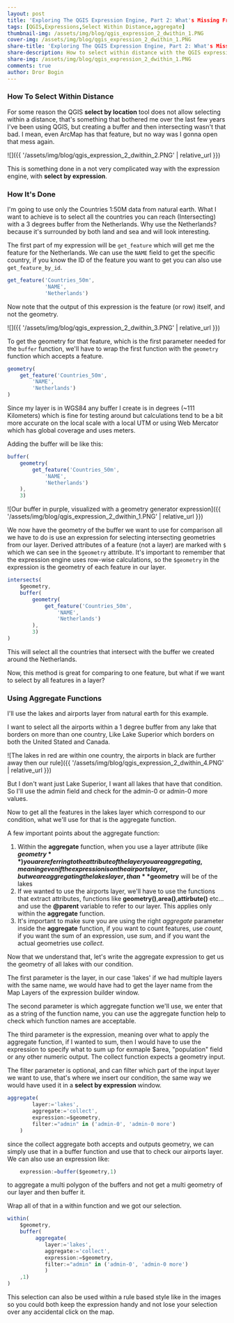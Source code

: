 ```yaml
---
layout: post
title: 'Exploring The QGIS Expression Engine, Part 2: What's Missing From Select By Location'
tags: [QGIS,Expressions,Select Within Distance,aggregate]
thumbnail-img: /assets/img/blog/qgis_expression_2_dwithin_1.PNG
cover-img: /assets/img/blog/qgis_expression_2_dwithin_1.PNG
share-title: 'Exploring The QGIS Expression Engine, Part 2: What's Missing From Select By Location'
share-description: How to select within distance with the QGIS expression engine
share-img: /assets/img/blog/qgis_expression_2_dwithin_1.PNG
comments: true
author: Dror Bogin
---
```


### How To Select Within Distance

For some reason the QGIS **select by location** tool does not allow selecting within a distance, that's something that bothered me over the last few years I've been using QGIS, but creating a buffer and then intersecting wasn't that bad. I mean, even ArcMap has that feature, but no way was I gonna open that mess again.

![]({{ '/assets/img/blog/qgis_expression_2_dwithin_2.PNG' | relative_url }})

This is something done in a not very complicated way with the expression engine, with **select by expression**.

### How It's Done

I'm going to use only the Countries 1:50M data from natural earth. What I want to achieve is to select all the countries you can reach (Intersecting) with a 3 degrees buffer from the Netherlands. Why use the Netherlands?  because it's surrounded by both land and sea and will look interesting.

The first part of my expression will be `get_feature` which will get me the feature for the Netherlands. We can use the `NAME` field to get the specific country, if you know the ID of the feature you want to get you can also use `get_feature_by_id`.

```javascript
get_feature('Countries_50m',
            'NAME',
            'Netherlands')
```

Now note that the output of this expression is the feature (or row) itself, and not the geometry.

![]({{ '/assets/img/blog/qgis_expression_2_dwithin_3.PNG' | relative_url }})

To get the geometry for that feature, which is the first parameter needed for the `buffer` function, we'll have to wrap the first function with the `geometry` function which accepts a feature.

```javascript
geometry(
    get_feature('Countries_50m',
        'NAME',
        'Netherlands')
)
```

Since my layer is in WGS84 any buffer I create is in degrees (~111 Kilometers) which is fine for testing around but calculations tend to be a bit more accurate on the local scale with a local UTM or using Web Mercator which has global coverage and uses meters.

Adding the buffer will be like this:

```javascript
buffer(
    geometry( 
        get_feature('Countries_50m',
            'NAME',
            'Netherlands')
    ),
    3)
```



![Our buffer in purple, visualized with a geometry generator expression]({{ '/assets/img/blog/qgis_expression_2_dwithin_1.PNG' | relative_url }})

We now have the geometry of the buffer we want to use for comparison all we have to do is use an expression for selecting intersecting geometries from our layer.
Derived attributes of a feature (not a layer) are marked with `$` which we can see in the `$geometry` attribute.
It's important to remember that the expression engine uses row-wise calculations, so the `$geometry` in the expression is the geometry of each feature in our layer.

```javascript
intersects( 
    $geometry, 
    buffer(
        geometry( 
            get_feature('Countries_50m',
                'NAME',
                'Netherlands')
        ),
        3)
)
```

This will select all the countries that intersect with the buffer we created around the Netherlands.

Now, this method is great for comparing to one feature, but what if we want to select by all features in a layer?

### Using Aggregate Functions

I'll use the lakes and airports layer from natural earth for this example.

I want to select all the airports within a 1 degree buffer from any lake that borders on more than one country, Like Lake Superior which borders on both the United Stated and Canada.

![The lakes in red are within one country, the airports in black are further away then our rule]({{ '/assets/img/blog/qgis_expression_2_dwithin_4.PNG' | relative_url }})


But I don't want just Lake Superior, I want all lakes that have that condition. So I'll use the admin field and check for the admin-0 or admin-0 more values.

Now to get all the features in the lakes layer which correspond to our condition, what we'll use for that is the aggregate function.

A few important points about the aggregate function:

1. Within the **aggregate** function, when you use a layer attribute (like
**$geometry**) you are referring to the attribute of the layer you are aggregating, meaning even if the expression is on the airports layer, but we are aggregating the lakes layer, than **$geometry** will be of the lakes
2. If we wanted to use the airports layer, we'll have to use the functions that extract attributes, functions like **geometry()**,**area()**,**attirbute()** etc... and use the **@parent** variable to refer to our layer. This applies only within the **aggregate** function.
3. It's important to make sure you are using the right *aggregate* parameter inside the **aggregate** function, if you want to count features, use *count*, if you want the sum of an expression, use *sum*, and if you want the actual geometries use *collect*.

Now that we understand that, let's write the aggregate expression to get us the geometry of all lakes with our condition.

The first parameter is the layer, in our case 'lakes' if we had multiple layers with the same name, we would have had to get the layer name from the Map Layers of the expression builder window. 

The second parameter is which aggregate function we'll use, we enter that as a string of the function name, you can use the aggregate function help to check which function names are acceptable.

The third parameter is the expression, meaning over what to apply the
aggregate function, if I wanted to sum, then I would have to use the expression to specify what to sum up for exmaple $area, "population" field or any other numeric output. The collect function expects a geometry input.

The filter parameter is optional, and can filter which part of the input layer we want to use, that's where we insert our condition, the same way we would have used it in a **select by expression** window.

```javascript
aggregate( 
        layer:='lakes',
        aggregate:='collect',
        expression:=$geometry,
        filter:="admin" in ('admin-0', 'admin-0 more')
    )
```

since the collect aggregate both accepts and outputs geometry, we can simply use that in a buffer function and use that to check our airports layer.  
We can also use an expression like:
    
```javascript
    expression:=buffer($geometry,1)
```

to aggregate a multi polygon of the buffers and not get a multi geometry of our layer and then buffer it.

Wrap all of that in a within function and we got our selection. 

```javascript
within(
    $geometry,
    buffer(
         aggregate( 
            layer:='lakes',
            aggregate:='collect',
            expression:=$geometry,
            filter:="admin" in ('admin-0', 'admin-0 more')
            )
    ,1)
)
```

This selection can also be used within a rule based style like in the images so you could both keep the expression handy and not lose your selection over any accidental click on the map.
